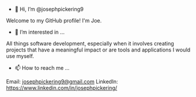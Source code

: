 - 👋 Hi, I’m @josephpickering9

Welcome to my GitHub profile! I'm Joe.
  
- 👀 I’m interested in ...

All things software development, especially when it involves creating projects that have a meaningful impact or are tools and applications I would use myself.

- 📫 How to reach me ...

Email: josephpickering9@gmail.com
LinkedIn: https://www.linkedin.com/in/josephpickering/
